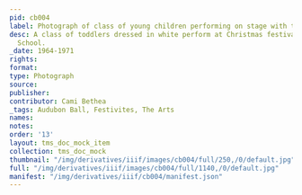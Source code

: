```yaml
---
pid: cb004
label: Photograph of class of young children performing on stage with teacher
desc: A class of toddlers dressed in white perform at Christmas festival in The Modern
  School.
_date: 1964-1971
rights:
format:
type: Photograph
source:
publisher:
contributor: Cami Bethea
_tags: Audubon Ball, Festivites, The Arts
names:
notes:
order: '13'
layout: tms_doc_mock_item
collection: tms_doc_mock
thumbnail: "/img/derivatives/iiif/images/cb004/full/250,/0/default.jpg"
full: "/img/derivatives/iiif/images/cb004/full/1140,/0/default.jpg"
manifest: "/img/derivatives/iiif/cb004/manifest.json"
---
```

